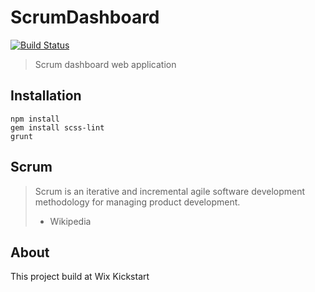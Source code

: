 # ScrumDashboard

[![Build Status](https://travis-ci.org/tuti44/test-week.svg?branch=master)](https://travis-ci.org/tuti44/test-week)
> Scrum dashboard web application

## Installation

```
npm install
gem install scss-lint
grunt
```

## Scrum

> Scrum is an iterative and incremental agile software development methodology for managing product development.
> - Wikipedia

## About

This project build at Wix Kickstart
